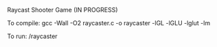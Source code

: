 Raycast Shooter Game (IN PROGRESS)

To compile:
gcc -Wall -O2 raycaster.c -o raycaster -lGL -lGLU -lglut -lm

To run:
/raycaster
